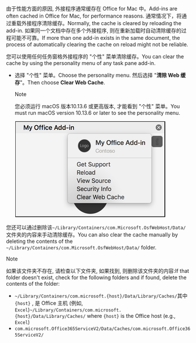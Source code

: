 <span data-ttu-id="58b22-101">由于性能方面的原因, 外接程序通常缓存在 Office for Mac 中。</span><span class="sxs-lookup"><span data-stu-id="58b22-101">Add-ins are often cached in Office for Mac, for performance reasons.</span></span> <span data-ttu-id="58b22-102">通常情况下，将通过重载外接程序清除缓存。</span><span class="sxs-lookup"><span data-stu-id="58b22-102">Normally, the cache is cleared by reloading the add-in.</span></span> <span data-ttu-id="58b22-103">如果同一个文档中存在多个外接程序, 则在重新加载时自动清除缓存的过程可能不可靠。</span><span class="sxs-lookup"><span data-stu-id="58b22-103">If more than one add-in exists in the same document, the process of automatically clearing the cache on reload might not be reliable.</span></span>

<span data-ttu-id="58b22-104">您可以使用任何任务窗格外接程序的 "个性" 菜单清除缓存。</span><span class="sxs-lookup"><span data-stu-id="58b22-104">You can clear the cache by using the personality menu of any task pane add-in.</span></span>
- <span data-ttu-id="58b22-105">选择 "个性" 菜单。</span><span class="sxs-lookup"><span data-stu-id="58b22-105">Choose the personality menu.</span></span> <span data-ttu-id="58b22-106">然后选择 "**清除 Web 缓存**"。</span><span class="sxs-lookup"><span data-stu-id="58b22-106">Then choose **Clear Web Cache**.</span></span>
    > [!NOTE]
    > <span data-ttu-id="58b22-107">您必须运行 macOS 版本10.13.6 或更高版本, 才能看到 "个性" 菜单。</span><span class="sxs-lookup"><span data-stu-id="58b22-107">You must run macOS version 10.13.6 or later to see the personality menu.</span></span>
    
    !["个性" 菜单上的 "清除 web 缓存" 选项的屏幕截图。](../images/mac-clear-cache-menu.png)

<span data-ttu-id="58b22-109">您还可以通过删除该`~/Library/Containers/com.Microsoft.OsfWebHost/Data/`文件夹的内容来手动清除缓存。</span><span class="sxs-lookup"><span data-stu-id="58b22-109">You can also clear the cache manually by deleting the contents of the `~/Library/Containers/com.Microsoft.OsfWebHost/Data/` folder.</span></span>

> [!NOTE]
> <span data-ttu-id="58b22-110">如果该文件夹不存在, 请检查以下文件夹, 如果找到, 则删除该文件夹的内容:</span><span class="sxs-lookup"><span data-stu-id="58b22-110">If that folder doesn't exist, check for the following folders and if found, delete the contents of the folder:</span></span>
>    - <span data-ttu-id="58b22-111">`~/Library/Containers/com.microsoft.{host}/Data/Library/Caches/`其中`{host}` , 是 Office 主机 (例如, `Excel`)</span><span class="sxs-lookup"><span data-stu-id="58b22-111">`~/Library/Containers/com.microsoft.{host}/Data/Library/Caches/` where `{host}` is the Office host (e.g., `Excel`)</span></span>
>    - `com.microsoft.Office365ServiceV2/Data/Caches/com.microsoft.Office365ServiceV2/`
